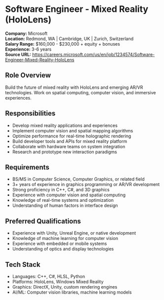 # Software Engineer - Mixed Reality (HoloLens)

**Company:** Microsoft  
**Location:** Redmond, WA | Cambridge, UK | Zurich, Switzerland  
**Salary Range:** $160,000 - $230,000 + equity + bonuses  
**Experience:** 3-6 years  
**Source URL:** https://careers.microsoft.com/us/en/job/1234574/Software-Engineer-Mixed-Reality-HoloLens

## Role Overview
Build the future of mixed reality with HoloLens and emerging AR/VR technologies. Work on spatial computing, computer vision, and immersive experiences.

## Responsibilities
- Develop mixed reality applications and experiences
- Implement computer vision and spatial mapping algorithms
- Optimize performance for real-time holographic rendering
- Build developer tools and APIs for mixed reality platform
- Collaborate with hardware teams on system integration
- Research and prototype new interaction paradigms

## Requirements
- BS/MS in Computer Science, Computer Graphics, or related field
- 3+ years of experience in graphics programming or AR/VR development
- Strong proficiency in C++, C#, and 3D graphics
- Experience with computer vision and spatial computing
- Knowledge of real-time systems and optimization
- Understanding of human factors in interface design

## Preferred Qualifications
- Experience with Unity, Unreal Engine, or native development
- Knowledge of machine learning for computer vision
- Experience with embedded or mobile systems
- Understanding of optics and display technologies

## Tech Stack
- Languages: C++, C#, HLSL, Python
- Platforms: HoloLens, Windows Mixed Reality
- Graphics: DirectX, Unity, custom rendering engines
- AI/ML: Computer vision libraries, machine learning models